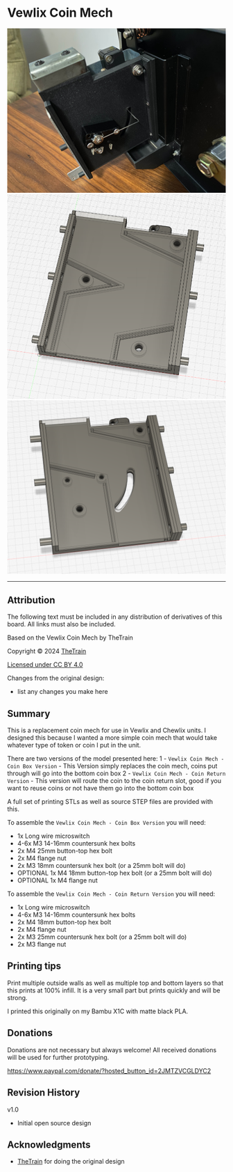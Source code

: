 # Vewlix Coin Mech
![Vewlix Coin Mech 01](Assets/Vewlix_Coin_Mech_01.jpg)
![Vewlix Coin Mech 02](Assets/Vewlix_Coin_Mech_-_Coin_Box_Version_01.png)
![Vewlix Coin Mech 03](Assets/Vewlix_Coin_Mech_-_Coin_Return_Version_01.png)

---

## Attribution

The following text must be included in any distribution of derivatives of this board. All links must also be included.

Based on the Vewlix Coin Mech by TheTrain

Copyright © 2024 [TheTrain](https://github.com/TheTrainGoes)

[Licensed under CC BY 4.0](https://creativecommons.org/licenses/by/4.0/)

Changes from the original design:
  - list any changes you make here


## Summary

This is a replacement coin mech for use in Vewlix and Chewlix units.  I designed this because I wanted a more simple coin mech that would take whatever type of token or coin I put in the unit.  

There are two versions of the model presented here:
1 - `Vewlix Coin Mech - Coin Box Version` - This Version simply replaces the coin mech, coins put through will go into the bottom coin box
2 - `Vewlix Coin Mech - Coin Return Version` - This version will route the coin to the coin return slot, good if you want to reuse coins or not have them go into the bottom coin box

A full set of printing STLs as well as source STEP files are provided with this.

To assemble the `Vewlix Coin Mech - Coin Box Version` you will need:
- 1x Long wire microswitch
- 4-6x M3 14-16mm countersunk hex bolts
- 2x M4 25mm button-top hex bolt
- 2x M4 flange nut
- 2x M3 18mm countersunk hex bolt (or a 25mm bolt will do)
- OPTIONAL 1x M4 18mm button-top hex bolt (or a 25mm bolt will do)
- OPTIONAL 1x M4 flange nut

To assemble the `Vewlix Coin Mech - Coin Return Version` you will need:
- 1x Long wire microswitch
- 4-6x M3 14-16mm countersunk hex bolts
- 2x M4 18mm button-top hex bolt
- 2x M4 flange nut
- 2x M3 25mm countersunk hex bolt (or a 25mm bolt will do)
- 2x M3 flange nut


## Printing tips

Print multiple outside walls as well as multiple top and bottom layers so that this prints at 100% infill.  It is a very small part but prints quickly and will be strong.  

I printed this originally on my Bambu X1C with matte black PLA.


## Donations

Donations are not necessary but always welcome!  All received donations will be used for further prototyping.

https://www.paypal.com/donate/?hosted_button_id=2JMTZVCGLDYC2


## Revision History

v1.0
- Initial open source design


## Acknowledgments

- [TheTrain](https://github.com/TheTrainGoes) for doing the original design
